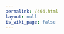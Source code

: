 ```yaml
---
permalink: /404.html
layout: null
is_wiki_page: false
---
```


<!-- redirect to page creator if not exists -->
<script type="text/javascript">
    var filename = window.location.pathname.split('wiki').pop();
    if (!filename.endsWith(".md"))
        filename+=".md";

    var url = '{{ site.github.repository_url }}/new/{{site.git_branch}}?filename=wiki'+filename;
    window.location=url;
</script>
